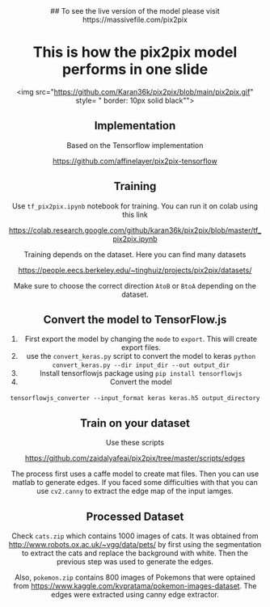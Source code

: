 <center> ## To see the live version of the model please visit https://massivefile.com/pix2pix

# This is how the pix2pix model performs in one slide 
<img src="https://github.com/Karan36k/pix2pix/blob/main/pix2pix.gif" style= " border: 10px solid black"">


## Implementation 

Based on the Tensorflow implementation 

https://github.com/affinelayer/pix2pix-tensorflow

## Training 

Use `tf_pix2pix.ipynb` notebook for training. You can run it on colab using this link 

https://colab.research.google.com/github/karan36k/pix2pix/blob/master/tf_pix2pix.ipynb

Training depends on the dataset. Here you can find many datasets 

https://people.eecs.berkeley.edu/~tinghuiz/projects/pix2pix/datasets/

Make sure to choose the correct direction `AtoB` or `BtoA` depending on the dataset. 

## Convert the model to TensorFlow.js 

1. First export the model by changing the `mode` to `export`. This will create export files. 
2. use the `convert_keras.py` script to convert the model to keras 
`python convert_keras.py --dir input_dir --out output_dir`
3. Install tensorflowjs package using 
`pip install tensorflowjs`
4. Convert the model  

`tensorflowjs_converter --input_format keras keras.h5 output_directory`

## Train on your dataset 

Use these scripts 

https://github.com/zaidalyafeai/pix2pix/tree/master/scripts/edges

The process first uses a caffe model to create mat files. Then you can use matlab to generate edges. If you faced some difficulties with that you can use `cv2.canny` to extract the edge map of the input iamges. 

## Processed Dataset 

Check `cats.zip` which contains 1000 images of cats. It was obtained from http://www.robots.ox.ac.uk/~vgg/data/pets/ by 
first using the segmentation to extract the cats and replace the background with white. Then the previous step was used 
to generate the edges. 

Also, `pokemon.zip` contains 800 images of Pokemons that were optained from https://www.kaggle.com/kvpratama/pokemon-images-dataset. The edges were extracted using canny edge extractor. 


</center>
